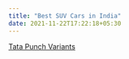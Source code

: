 ```yaml
---
title: "Best SUV Cars in India"
date: 2021-11-22T17:22:18+05:30
---
```


[Tata Punch Variants](/tata-punch-variants)
